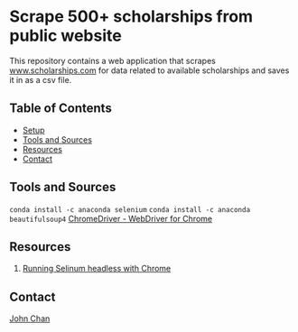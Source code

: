# Scrape 500+ scholarships from public website

This repository contains a web application that scrapes www.scholarships.com for data related to available scholarships and saves it in as a csv file. 
## 

## Table of Contents
-   [Setup](#setup)
-   [Tools and Sources](#tools-and-sources)
-   [Resources](#resources)
-   [Contact](#contact)

## Tools and Sources
`conda install -c anaconda selenium`
`conda install -c anaconda beautifulsoup4`
[ChromeDriver - WebDriver for Chrome](https://chromedriver.chromium.org/downloads)

## Resources
1. [Running Selinum headless with Chrome](https://linuxhint.com/chrome_selenium_headless_running/)

## Contact
[John Chan](https://github.com/speedracer05)
